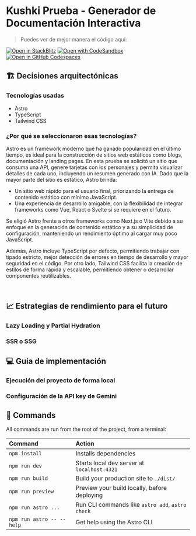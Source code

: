 # Kushki Prueba - Generador de Documentación Interactiva

> Puedes ver de mejor manera el código aquí:

[![Open in StackBlitz](https://developer.stackblitz.com/img/open_in_stackblitz.svg)](https://stackblitz.com/github/withastro/astro/tree/latest/examples/minimal)
[![Open with CodeSandbox](https://assets.codesandbox.io/github/button-edit-lime.svg)](https://codesandbox.io/p/sandbox/github/withastro/astro/tree/latest/examples/minimal)
[![Open in GitHub Codespaces](https://github.com/codespaces/badge.svg)](https://codespaces.new/withastro/astro?devcontainer_path=.devcontainer/minimal/devcontainer.json)

## 🏗️ Decisiones arquitectónicas

### Tecnologías usadas

- Astro
- TypeScript
- Tailwind CSS

### ¿Por qué se seleccionaron esas tecnologías?

Astro es un framework moderno que ha ganado popularidad en el último tiempo, es ideal para la construcción de sitios web estáticos como blogs, documentación y landing pages. En esta prueba se solicitó un sitio que consuma una API, genere tarjetas con los personajes y permita visualizar detalles de cada uno, incluyendo un resumen generado con IA. Dado que la mayor parte del sitio es estático, Astro brinda:

- Un sitio web rápido para el usuario final, priorizando la entrega de contenido estático con mínimo JavaScript.
- Una experiencia de desarrollo amigable, con la flexibilidad de integrar frameworks como Vue, React o Svelte si se requiere en el futuro.

Se eligió Astro frente a otros frameworks como Next.js o Vite debido a su enfoque en la generación de contenido estático y a su simplicidad de configuración, manteniendo un rendimiento óptimo al cargar muy poco JavaScript.

Además, Astro incluye TypeScript por defecto, permitiendo trabajar con tipado estricto, mejor detección de errores en tiempo de desarrollo y mayor seguridad en el código. Por otro lado, Tailwind CSS facilita la creación de estilos de forma rápida y escalable, permitiendo obtener o desarrollar componentes reutilizables.

<br/>

## 📈 Estrategias de rendimiento para el futuro

### Lazy Loading y Partial Hydration

### SSR o SSG

## 💻 Guía de implementación

### Ejecución del proyecto de forma local

### Configuración de la API key de Gemini

## 🧞 Commands

All commands are run from the root of the project, from a terminal:

| Command                   | Action                                           |
| :------------------------ | :----------------------------------------------- |
| `npm install`             | Installs dependencies                            |
| `npm run dev`             | Starts local dev server at `localhost:4321`      |
| `npm run build`           | Build your production site to `./dist/`          |
| `npm run preview`         | Preview your build locally, before deploying     |
| `npm run astro ...`       | Run CLI commands like `astro add`, `astro check` |
| `npm run astro -- --help` | Get help using the Astro CLI                     |
